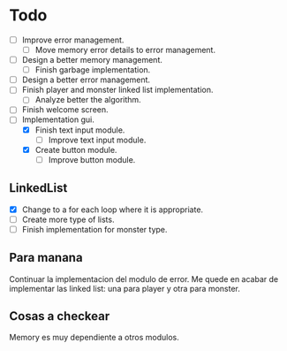 # Todo

- [ ] Improve error management.
  - [ ] Move memory error details to error management.
- [ ] Design a better memory management.
  - [ ] Finish garbage implementation.
- [ ] Design a better error management.
- [ ] Finish player and monster linked list implementation.
  - [ ] Analyze better the algorithm.
- [ ] Finish welcome screen.
- [ ] Implementation gui.
  - [x] Finish text input module.
    - [ ] Improve text input module.
  - [x] Create button module.
    - [ ] Improve button module.

## LinkedList

- [x] Change to a for each loop where it is appropriate.
- [ ] Create more type of lists.
- [ ] Finish implementation for monster type.

## Para manana

Continuar la implementacion del modulo de error.
Me quede en acabar de implementar las linked list: una para player y otra para monster.

## Cosas a checkear

Memory es muy dependiente a otros modulos.

